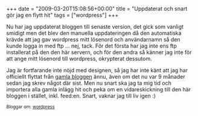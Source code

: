 +++
date = "2009-03-20T15:08:56+00:00"
title = "Uppdaterat och snart gör jag en flytt hit"
tags = ["wordpress"]
+++

Nu har jag uppdaterat bloggen till senaste version, det gick som vanligt smidigt men det blev den manuella uppdateringen då den automatiska krävde att jag gav wordpress mitt lösenord och användarnamn så den kunde logga in med ftp &#8230; nej, tack. För det första har jag inte ens ftp installerat på den den här servern, och för den andra så känner jag inte för att ange mitt lösenord till wordpress, okrypterat dessutom.

Jag är fortfarande inte nöjd med designen, så jag har inte känt att jag har officiellt flyttat från [gamla bloggen][1] ännu, även om det nu var 9 månader sedan jag skrev något där sist. Men nu snart ska jag ta mig tid och importera alla gamla inlägg hit och peka om en vidareskickning till den här bloggen i stället, inkl. feed:en. Snart, vaknar jag till liv igen :) 

<small> <p class='technorati-tags'>
  Bloggar om: <a class='technorati-link' href='http://bloggar.se/om/wordpress' rel='tag' target='_self'>wordpress</a>
</p></small>

 [1]: http://www.junkpile.se/~s/wp/
